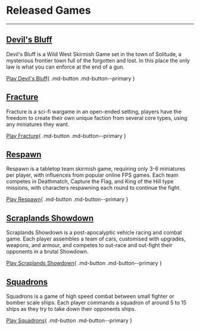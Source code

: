 # Released Games

---

## [Devil's Bluff](devils-bluff/introduction.md)

Devil's Bluff is a Wild West Skirmish Game set in the town of Solitude, a mysterious frontier town full of the forgotten and lost. In this place the only law is what you can enforce at the end of a gun.

[Play Devil's Bluff](devils-bluff/introduction.md){ .md-button .md-button--primary }

## [Fracture](fracture/introduction.md)

Fracture is a sci-fi wargame in an open-ended setting, players have the freedom to create their own unique faction from several core types, using any miniatures they want.

[Play Fracture](fracture/introduction.md){ .md-button .md-button--primary }

## [Respawn](respawn/introduction.md)

Respawn is a tabletop team skirmish game, requiring only 3-6 miniatures per player, with influences from popular online FPS games. Each team competes in Deathmatch, Capture the Flag, and King of the Hill type missions, with characters respawning each round to continue the fight.

[Play Respawn](respawn/introduction.md){ .md-button .md-button--primary }

## [Scraplands Showdown](scraplands/introduction.md)

Scraplands Showdown is a post-apocalyptic vehicle racing and combat game. Each player assembles a team of cars, customised with upgrades, weapons, and armour, and competes to out-race and out-fight their opponents in a brutal Showdown.

[Play Scraplands Showdown](scraplands/introduction.md){ .md-button .md-button--primary }

## [Squadrons](squadrons/introduction.md)

Squadrons is a game of high speed combat between small fighter or bomber scale ships. Each player commands a squadron of around 5 to 15 ships as they try to take down their opponents ships.

[Play Squadrons](squadrons/introduction.md){ .md-button .md-button--primary }